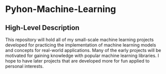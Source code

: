 # Pyhon-Machine-Learning

## High-Level Description

This repository will hold all of my small-scale machine learning projects developed for practicing the implementation of machine learning models and concepts for real-world applications. Many of the early projects will be motivated for gaining knowledge with popular machine learning libraries. I hope to have later projects that are developed more for fun applied to personal interests.
